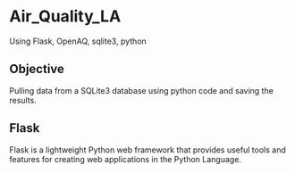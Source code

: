 # Air_Quality_LA

Using Flask, OpenAQ, sqlite3, python


## Objective

Pulling data from a SQLite3 database using python code and saving the results. 

## Flask

Flask is a lightweight Python web framework that provides useful tools and features for creating web applications in the Python Language.

